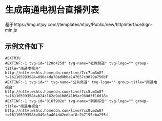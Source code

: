 # 生成南通电视台直播列表

基于https://img.ntjoy.com//templates/ntjoy/Public/new/httpInterfaceSign-min.js

## 示例文件如下

```
#EXTM3U
#EXTINF:-1 tvg-id="120d425d" tvg-name="社教频道" tvg-logo="" group-title="南通电视台"
http://nttv.wshls.homecdn.com/live/7cc7.m3u8?t=1611059935&k=090c4da70ad8bba147657c9079a756bf
#EXTINF:-1 tvg-id="" tvg-name="公共频道" tvg-logo="" group-title="南通电视台"
http://nttv.wshls.homecdn.com/live/7cc5.m3u8?t=1611059935&k=b24c162e9a1b8641b9ac968d3f16d18a
#EXTINF:-1 tvg-id="016f902e" tvg-name="新闻综合" tvg-logo="" group-title="南通电视台"
http://nttv.wshls.homecdn.com/live/7cc9.m3u8?t=1611059935&k=849a3a404d42edbaf8c2b7195cba295d
```
